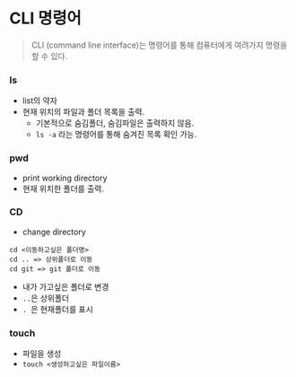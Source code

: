 # CLI 명령어

> CLI (command line interface)는 명령어를 통해 컴퓨터에게 여려가지 명령을 할 수 있다.



### ls 

- list의 약자
- 현재 위치의 파일과 폴더 목록을 출력.
  - 기본적으로 숨김폴더, 숨김파일은 출력하지 않음.
  - `ls -a` 라는 명령어를 통해 숨겨진 목록 확인 가능.



### pwd

- print working directory
- 현재 위치한 폴더를 출력.



### CD

- change directory

```
cd <이동하고싶은 폴더명>
cd .. => 상위폴더로 이동
cd git => git 폴더로 이동
```

- 내가 가고싶은 폴더로 변경
- `..`은 상위폴더
- `. `은 현재폴더를 표시



### touch

- 파일을 생성
- `touch <생성하고싶은 파일이름>`



